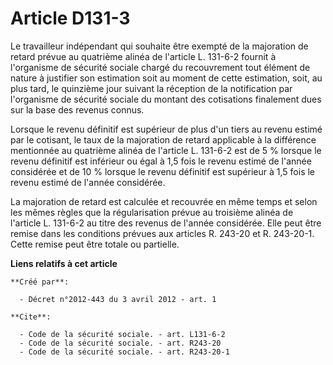 # Article D131-3

Le travailleur indépendant qui souhaite être exempté de la majoration de retard prévue au quatrième alinéa de l'article L.
131-6-2 fournit à l'organisme de sécurité sociale chargé du recouvrement tout élément de nature à justifier son estimation
soit au moment de cette estimation, soit, au plus tard, le quinzième jour suivant la réception de la notification par
l'organisme de sécurité sociale du montant des cotisations finalement dues sur la base des revenus connus. 

Lorsque le revenu définitif est supérieur de plus d'un tiers au revenu estimé par le cotisant, le taux de la majoration de
retard applicable à la différence mentionnée au quatrième alinéa de l'article L. 131-6-2 est de 5 % lorsque le revenu
définitif est inférieur ou égal à 1,5 fois le revenu estimé de l'année considérée et de 10 % lorsque le revenu définitif est
supérieur à 1,5 fois le revenu estimé de l'année considérée. 

La majoration de retard est calculée et recouvrée en même temps et selon les mêmes règles que la régularisation prévue au
troisième alinéa de l'article L. 131-6-2 au titre des revenus de l'année considérée. Elle peut être remise dans les
conditions prévues aux articles R. 243-20 et R. 243-20-1. Cette remise peut être totale ou partielle.

**Liens relatifs à cet article**

	**Créé par**:

	  - Décret n°2012-443 du 3 avril 2012 - art. 1

	**Cite**:

	  - Code de la sécurité sociale. - art. L131-6-2
	  - Code de la sécurité sociale. - art. R243-20
	  - Code de la sécurité sociale. - art. R243-20-1

